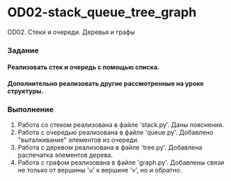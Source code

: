 # OD02-stack_queue_tree_graph
 OD02. Стеки и очереди. Деревья и графы

### Задание
#### Реализовать стек и очередь с помощью списка.
#### Дополнительно реализовать другие рассмотренные на уроке структуры.

### Выполнение
1. Работа со стеком реализована в файле 'stack.py'. Даны пояснения.
2. Работа с очередью реализована в файле 'queue.py'. Добавлено "выталкивание" элементов из очереди.
3. Работа с деревом реализована в файле 'tree.py'. Добавлена распечатка элементов дерева.
4. Работа с графом реализована в файле 'graph.py'. Добавлены связи не только от вершины 'u' к вершине 'v', но и обратно.
